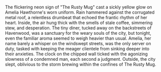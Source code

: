 The flickering neon sign of "The Rusty Mug" cast a sickly yellow glow on Amelia Hawthorne's worn uniform.  Rain hammered against the corrugated metal roof, a relentless drumbeat that echoed the frantic rhythm of her heart.  Inside, the air hung thick with the smells of stale coffee, simmering stew, and desperation.  The tiny diner, tucked away on the backstreets of Havenwood, was a sanctuary for the weary souls of the city, but tonight, even the familiar aroma seemed to weigh heavier than usual.  Amelia, her name barely a whisper on the windswept streets, was the only server on duty, tasked with keeping the meager clientele from sinking deeper into their anxieties.  The clock on the chipped wall ticked with the agonizing slowness of a condemned man, each second a judgment.  Outside, the city slept, oblivious to the storm brewing within the confines of The Rusty Mug.
